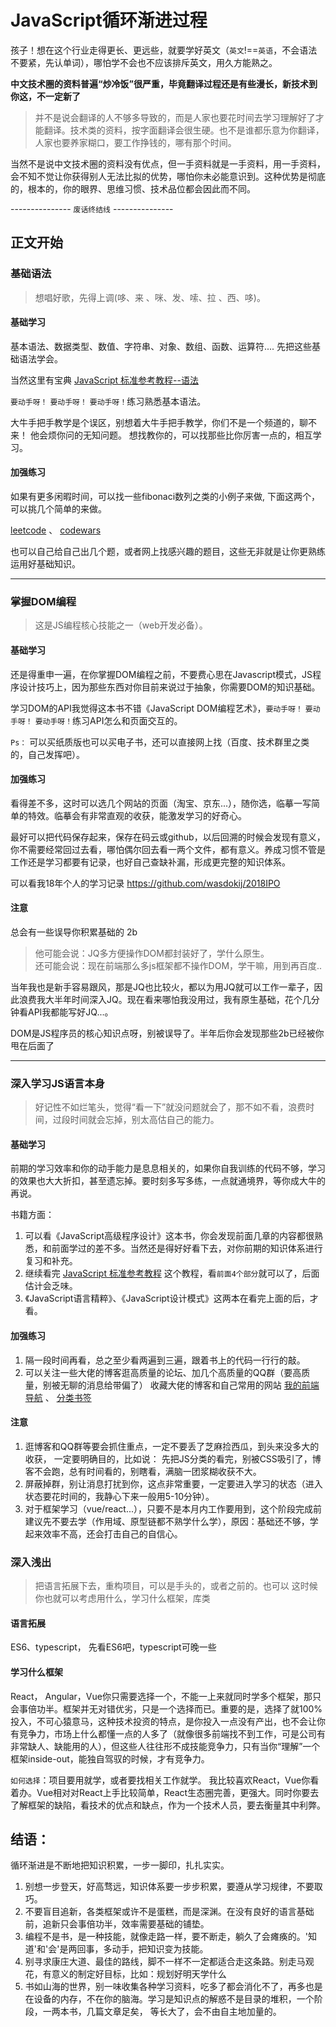 # JavaScript循环渐进过程


孩子！想在这个行业走得更长、更远些，就要学好英文（`英文`!==`英语`，不会语法不要紧，先认单词），哪怕学不会也不应该排斥英文，用久方能熟之。

**中文技术圈的资料普遍“炒冷饭”很严重，毕竟翻译过程还是有些漫长，新技术到你这，不一定新了**
> 并不是说会翻译的人不够多导致的，而是人家也要花时间去学习理解好了才能翻译。技术类的资料，按字面翻译会很生硬。也不是谁都乐意为你翻译，人家也要养家糊口，要工作挣钱的，哪有那个时间。

当然不是说中文技术圈的资料没有优点，但一手资料就是一手资料，用一手资料，会不知不觉让你获得别人无法比拟的优势，哪怕你未必能意识到。这种优势是彻底的，根本的，你的眼界、思维习惯、技术品位都会因此而不同。


--------------- `废话终结线` ---------------


## 正文开始
### 基础语法
> 想唱好歌，先得上调(哆、来 、咪、发、嗦、拉 、西、哆)。

#### 基础学习
基本语法、数据类型、数值、字符串、对象、数组、函数、运算符.... 先把这些基础语法学会。

当然这里有宝典 [JavaScript 标准参考教程--语法](http://javascript.ruanyifeng.com/#toc1)

`要动手呀！` `要动手呀！` `要动手呀！`练习熟悉基本语法。

大牛手把手教学是个误区，别想着大牛手把手教学，你们不是一个频道的，聊不来！ 他会烦你问的无知问题。 想找教你的，可以找那些比你厉害一点的，相互学习。

#### 加强练习
如果有更多闲暇时间，可以找一些fibonaci数列之类的小例子来做, 下面这两个，可以挑几个简单的来做。

[leetcode](https://leetcode.com/problemset/all/) 、
[codewars](https://www.codewars.com/)

也可以自己给自己出几个题，或者网上找感兴趣的题目，这些无非就是让你更熟练运用好基础知识。

---

### 掌握DOM编程
> 这是JS编程核心技能之一（web开发必备）。

#### 基础学习
还是得重申一遍，在你掌握DOM编程之前，不要费心思在Javascript模式，JS程序设计技巧上，因为那些东西对你目前来说过于抽象，你需要DOM的知识基础。

学习DOM的API我觉得这本书不错《JavaScript DOM编程艺术》，`要动手呀！` `要动手呀！` `要动手呀！`练习API怎么和页面交互的。

`Ps：` 可以买纸质版也可以买电子书，还可以直接网上找（百度、技术群里之类的，自己发挥吧）。

#### 加强练习
看得差不多，这时可以选几个网站的页面（淘宝、京东...），随你选，临摹一写简单的特效。临摹会有非常直观的收获，能激发学习的好奇心。

最好可以把代码保存起来，保存在码云或github，以后回溯的时候会发现有意义，你不需要经常回过去看，哪怕偶尔回去看一两个文件，都有意义。养成习惯不管是工作还是学习都要有记录，也好自己查缺补漏，形成更完整的知识体系。

可以看我18年个人的学习记录 https://github.com/wasdokij/2018IPO

#### 注意

总会有一些误导你积累基础的 2b
 > 他可能会说：JQ多方便操作DOM都封装好了，学什么原生。 <br />
 >还可能会说：现在前端那么多js框架都不操作DOM，学干嘛，用到再百度..

当年我也是新手容易跟风，那是JQ也比较火，都以为用JQ就可以工作一辈子，因此浪费我大半年时间深入JQ。现在看来哪怕我没用过，我有原生基础，花个几分钟看API我都能写好JQ...。

DOM是JS程序员的核心知识点呀，别被误导了。半年后你会发现那些2b已经被你甩在后面了

---

### 深入学习JS语言本身
> 好记性不如烂笔头，觉得“看一下”就没问题就会了，那不如不看，浪费时间，过段时间就会忘掉，别太高估自己的能力。

#### 基础学习
前期的学习效率和你的动手能力是息息相关的，如果你自我训练的代码不够，学习的效果也大大折扣，甚至遗忘掉。要时刻多写多练，一点就通境界，等你成大牛的再说。

书籍方面：
1. 可以看《JavaScript高级程序设计》这本书，你会发现前面几章的内容都很熟悉，和前面学过的差不多。当然还是得好好看下去，对你前期的知识体系进行复习和补充。
2. 继续看完 [JavaScript 标准参考教程](http://javascript.ruanyifeng.com/) 这个教程，看`前面4个部分`就可以了，后面估计会乏味。
3. 《JavaScript语言精粹》、《JavaScript设计模式》这两本在看完上面的后，才看。

#### 加强练习
1. 隔一段时间再看，总之至少看两遍到三遍，跟着书上的代码一行行的敲。
2. 可以关注一些大佬的博客逛高质量的论坛、加几个高质量的QQ群（要高质量，别被无聊的消息给带偏了）
收藏大佬的博客和自己常用的网站
[我的前端导航](http://bookmark.langok.com/) 、
[分类书签](https://github.com/wasdokij/2018IPO/tree/master/skill)

#### 注意

1. 逛博客和QQ群等要会抓住重点，一定不要丢了芝麻捡西瓜，到头来没多大的收获， 一定要明确目的，比如说： 先把JS分类的看完，别被CSS吸引了，博客不会跑，总有时间看的，别瞎看，满脑一团浆糊收获不大。
2. 屏蔽掉群，别让消息打扰到你，这点非常重要，一定要进入学习的状态（进入状态要花时间的，我静心下来一般用5-10分钟）。
3. 对于框架学习（vue/react...），只要不是本月内工作要用到，这个阶段完成前建议先不要去学（作用域、原型链都不熟学什么学），原因：基础还不够，学起来效率不高，还会打击自己的自信心。


### 深入浅出
> 把语言拓展下去，重构项目，可以是手头的，或者之前的。也可以
这时候你也就可以考虑用什么，学习什么框架，库类

#### 语言拓展
ES6、typescript， 先看ES6吧，typescript可晚一些
#### 学习什么框架

React， Angular，Vue你只需要选择一个，不能一上来就同时学多个框架，那只会事倍功半。框架并无对错优劣，只是一个选择而已。重要的是，选择了就100%投入，不可心猿意马，这种技术投资的特点，是你投入一点没有产出，也不会让你有竞争力，市场上什么都懂一点的人多了（就像很多前端找不到工作，可是公司有非常缺人、缺能用的人），但这些人往往形不成技能竞争力，只有当你“理解”一个框架inside-out，能独自驾驭的时候，才有竞争力。

`如何选择`：项目要用就学，或者要找相关工作就学。 我比较喜欢React，Vue你看着办。Vue相对对React上手比较简单，React生态圈完善，更强大。同时你要去了解框架的缺陷，看技术的优点和缺点，作为一个技术人员，要去衡量其中利弊。


## 结语：
循环渐进是不断地把知识积累，一步一脚印，扎扎实实。
1. 别想一步登天，好高骛远，知识体系要一步步积累，要遵从学习规律，不要取巧。
2. 不要盲目追新，各类框架或许不是蛋糕，而是深渊。在没有良好的语言基础前，追新只会事倍功半，效率需要基础的铺垫。
3. 编程不是书，是一种技能，就像走路一样，要不断走，躺久了会瘫痪的。'知道'和'会'是两回事，多动手，把知识变为技能。
4. 别寻求康庄大道、最佳的路线，脚不一样不一定都适合走这条路。别走马观花，有意义的制定好目标，比如：规划好明天学什么
5. 书如山海的世界，别一味收集各种学习资料，吃多了都会消化不了，再多也是在设备的内存，不在你的脑海。学习是知识点的解惑不是目录的堆积，一个阶段，一两本书，几篇文章足矣， 等长大了，会不由自主地加量的。




